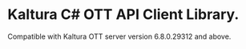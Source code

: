 # Kaltura C# OTT API Client Library.
Compatible with Kaltura OTT server version 6.8.0.29312 and above.
